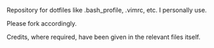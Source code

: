 Repository for dotfiles like .bash_profile, .vimrc, etc. I personally use. 

Please fork accordingly. 

Credits, where required, have been given in the relevant files itself.

